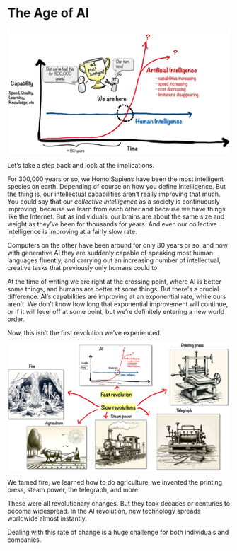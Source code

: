 # The Age of AI

![](../.gitbook/assets/100-age-of-ai.png)

Let’s take a step back and look at the implications.

For 300,000 years or so, we Homo Sapiens have been the most intelligent species on earth. Depending of course on how you define Intelligence. But the thing is, our intellectual capabilities aren’t really improving that much. You could say that our _collective intelligence_ as a society is continuously improving, because we learn from each other and because we have things like the Internet. But as individuals, our brains are about the same size and weight as they’ve been for thousands for years. And even our collective intelligence is improving at a fairly slow rate.

Computers on the other have been around for only 80 years or so, and now with generative AI they are suddenly capable of speaking most human languages fluently, and carrying out an increasing number of intellectual, creative tasks that previously only humans could to.

At the time of writing we are right at the crossing point, where AI is better some things, and humans are better at some things. But there's a crucial difference: AI’s capabilities are improving at an exponential rate, while ours aren’t. We don’t know how long that exponential improvement will continue, or if it will level off at some point, but we’re definitely entering a new world order.

Now, this isn’t the first revolution we’ve experienced.

![](../.gitbook/assets/100-revolutions.png)

We tamed fire, we learned how to do agriculture, we invented the printing press, steam power, the telegraph, and more.

These were all revolutionary changes. But they took decades or centuries to become widespread. In the AI revolution, new technology spreads worldwide almost instantly.

Dealing with this rate of change is a huge challenge for both individuals and companies.
